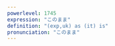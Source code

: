 ```yaml
---
powerlevel: 1745
expression: "このまま"
definition: "(exp,uk) as (it) is"
pronunciation: "このまま"
---
```

